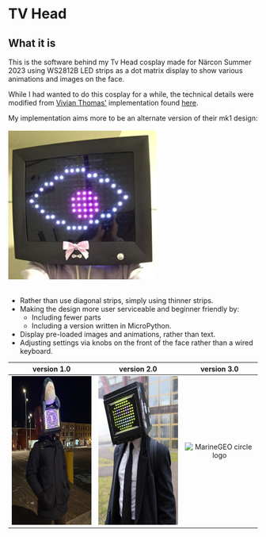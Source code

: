 # TV Head

## What it is

This is the software behind my Tv Head cosplay made for Närcon Summer 2023 using WS2812B LED strips as a dot matrix display to show various animations and images on the face.

While I had wanted to do this cosplay for a while, the technical details were modified from [Vivian Thomas'](https://rose.systems) implementation found [here](https://rose.systems/tv_head/).

My implementation aims more to be an alternate version of their mk1 design:
<br></br>
<img src='media/vivan.jpg' alt="MarineGEO circle logo" style="height: 300px; width:300px;"/>
<br></br>
- Rather than use diagonal strips, simply using thinner strips.
- Making the design more user serviceable and beginner friendly by:
  - Including fewer parts
  - Including a version written in MicroPython.
- Display pre-loaded images and animations, rather than text.
- Adjusting settings via knobs on the front of the face rather than a wired keyboard.

version 1.0 | version 2.0 | version 3.0
:-----------------------------------:|:------------------------------------:|:------------------------------------:|
<img src='media/pose.jpg' alt="MarineGEO circle logo" style="height:300px; width:200px;"/> | <img src='media/single_suit.jpg' alt="MarineGEO circle logo" style="height: 300px; width:200px;"/> | <img src='media/v3_34.PNG' alt="MarineGEO circle logo" style="height: 300px; width:200px;"/>